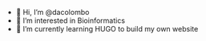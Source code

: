 - 👋 Hi, I’m @dacolombo
- 👀 I’m interested in Bioinformatics
- 🌱 I’m currently learning HUGO to build my own website

<!---
dacolombo/dacolombo is a ✨ special ✨ repository because its `README.md` (this file) appears on your GitHub profile.
You can click the Preview link to take a look at your changes.
--->
